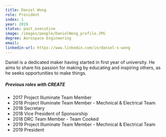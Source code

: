 ```yaml
---
title: Daniel Wong
role: President
index: 1
year: 2019
status: past_executive
image: /images/people/DanielWong_profile.JPG
degree: Aerospace Engineering
email:
linkedin-url: https://www.linkedin.com/in/daniel-s-wong
---
```

Daniel is a dedicated maker having started in first year of university. He aims to share his passion for making by educating and inspiring others, as he seeks opportunities to make things.

##### Previous roles with CREATE

- 2017 Project Illuminate Team Member
- 2018 Project Illuminate Team Member - Mechnical & Electrical Team
- 2018 Secretary
- 2018 Vice President of Sponsorship
- 2018 DRC Team Member - Team Cooked
- 2019 Project Illuminate Team Member - Mechnical & Electrical Team
- 2019 President